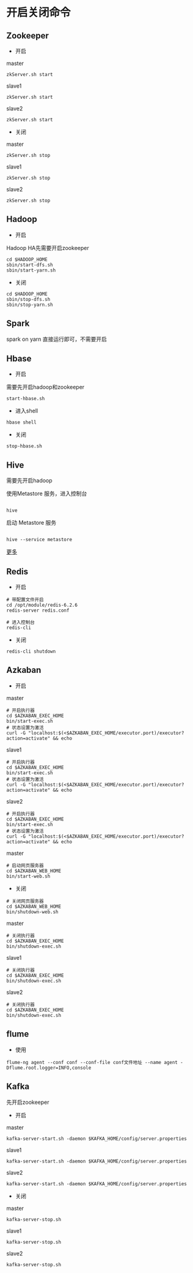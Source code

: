 # 开启关闭命令

## Zookeeper

- 开启

master

```shell
zkServer.sh start
```

slave1

```shell
zkServer.sh start
```

slave2

```shell
zkServer.sh start
```

- 关闭

master

```shell
zkServer.sh stop
```

slave1

```shell
zkServer.sh stop
```

slave2

```shell
zkServer.sh stop
```

## Hadoop

- 开启

Hadoop HA先需要开启zookeeper

```shell
cd $HADOOP_HOME
sbin/start-dfs.sh
sbin/start-yarn.sh
```

- 关闭

```shell
cd $HADOOP_HOME
sbin/stop-dfs.sh
sbin/stop-yarn.sh
```

## Spark

spark on yarn 直接运行即可，不需要开启

## Hbase

- 开启

需要先开启hadoop和zookeeper

```shell
start-hbase.sh
```

- 进入shell

```shell
hbase shell
```

- 关闭

```shell
stop-hbase.sh
```

## Hive

需要先开启hadoop

使用Metastore 服务，进入控制台

```shell

hive
```

启动 Metastore 服务

```shell

hive --service metastore
```

[更多](https://blog.csdn.net/lblblblblzdx/article/details/79760959)

## Redis

- 开启

```shell
# 带配置文件开启
cd /opt/module/redis-6.2.6
redis-server redis.conf

# 进入控制台
redis-cli
```

- 关闭

```shell
redis-cli shutdown
```

## Azkaban

- 开启

master

```shell
# 开启执行器
cd $AZKABAN_EXEC_HOME
bin/start-exec.sh
# 状态设置为激活
curl -G "localhost:$(<$AZKABAN_EXEC_HOME/executor.port)/executor?action=activate" && echo
```

slave1

```shell
# 开启执行器
cd $AZKABAN_EXEC_HOME
bin/start-exec.sh
# 状态设置为激活
curl -G "localhost:$(<$AZKABAN_EXEC_HOME/executor.port)/executor?action=activate" && echo
```

slave2

```shell
# 开启执行器
cd $AZKABAN_EXEC_HOME
bin/start-exec.sh
# 状态设置为激活
curl -G "localhost:$(<$AZKABAN_EXEC_HOME/executor.port)/executor?action=activate" && echo
```

master

```shell
# 启动网页服务器
cd $AZKABAN_WEB_HOME
bin/start-web.sh
```

- 关闭

```shell
# 关闭网页服务器
cd $AZKABAN_WEB_HOME
bin/shutdown-web.sh
```

master

```shell
# 关闭执行器
cd $AZKABAN_EXEC_HOME
bin/shutdown-exec.sh
```

slave1

```shell
# 关闭执行器
cd $AZKABAN_EXEC_HOME
bin/shutdown-exec.sh
```

slave2

```shell
# 关闭执行器
cd $AZKABAN_EXEC_HOME
bin/shutdown-exec.sh
```

## flume

- 使用

```shell
flume-ng agent --conf conf --conf-file conf文件地址 --name agent -Dflume.root.logger=INFO,console
```

## Kafka

先开启zookeeper

- 开启

master

```shell
kafka-server-start.sh -daemon $KAFKA_HOME/config/server.properties
```

slave1

```shell
kafka-server-start.sh -daemon $KAFKA_HOME/config/server.properties
```

slave2

```shell
kafka-server-start.sh -daemon $KAFKA_HOME/config/server.properties
```

- 关闭

master

```shell
kafka-server-stop.sh
```

slave1

```shell
kafka-server-stop.sh
```

slave2

```shell
kafka-server-stop.sh
```